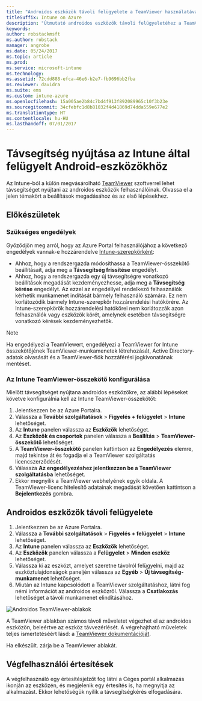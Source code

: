 ```yaml
---
title: "Androidos eszközök távoli felügyelete a TeamViewer használatával"
titleSuffix: Intune on Azure
description: "Útmutató androidos eszközök távoli felügyeletéhez a TeamViewer használatával.”"
keywords: 
author: robstackmsft
ms.author: robstack
manager: angrobe
ms.date: 05/24/2017
ms.topic: article
ms.prod: 
ms.service: microsoft-intune
ms.technology: 
ms.assetid: 72cdd888-efca-46e6-b2e7-fb9696bb2fba
ms.reviewer: davidra
ms.suite: ems
ms.custom: intune-azure
ms.openlocfilehash: 15a005ae2b84c7bd4f913f892089965c10f3b23e
ms.sourcegitcommit: 34cfebfc1d8b81032f4d41869d74dda559e677e2
ms.translationtype: HT
ms.contentlocale: hu-HU
ms.lasthandoff: 07/01/2017
---
```

# <a name="provide-remote-assistance-for-intune-managed-android-devices"></a>Távsegítség nyújtása az Intune által felügyelt Android-eszközökhöz

Az Intune-ból a külön megvásárolható [TeamViewer](https://www.teamviewer.com) szoftverrel lehet távsegítséget nyújtani az androidos eszközök felhasználóinak. Olvassa el a jelen témakört a beállítások megadásához és az első lépésekhez.

## <a name="before-you-start"></a>Előkészületek

### <a name="required-permissions"></a>Szükséges engedélyek

Győződjön meg arról, hogy az Azure Portal felhasználójához a következő engedélyek vannak-e hozzárendelve [Intune-szerepkörként](https://docs.microsoft.com/intune-azure/access-control/role-based-access-control):
- Ahhoz, hogy a rendszergazda módosíthassa a TeamViewer-összekötő beállításait, adja meg a **Távsegítség frissítése** engedélyt.
- Ahhoz, hogy a rendszergazda egy új távsegítségre vonatkozó beállítások megadását kezdeményezhesse, adja meg a **Távsegítség kérése** engedélyt. Az ezzel az engedéllyel rendelkező felhasználók kérhetik munkamenet indítását bármely felhasználó számára. Ez nem korlátozódik bármely Intune-szerepkör hozzárendelési hatókörére. Az Intune-szerepkörök hozzárendelési hatókörei nem korlátozzák azon felhasználók vagy eszközök körét, amelynek esetében távsegítségre vonatkozó kérések kezdeményezhetők.

>[!NOTE]
>Ha engedélyezi a TeamViewert, engedélyezi a TeamViewer for Intune összekötőjének TeamViewer-munkamenetek létrehozását, Active Directory-adatok olvasását és a TeamViewer-fiók hozzáférési jogkivonatának mentéset.

### <a name="configure-the-intune-teamviewer-connector"></a>Az Intune TeamViewer-összekötő konfigurálása

Mielőtt távsegítséget nyújtana androidos eszközökre, az alábbi lépéseket követve konfigurálnia kell az Intune TeamViewer-összekötőt:


1. Jelentkezzen be az Azure Portalra.
2. Válassza a **További szolgáltatások** > **Figyelés + felügyelet** > **Intune** lehetőséget.
3. Az **Intune** panelen válassza az **Eszközök** lehetőséget.
4. Az **Eszközök és csoportok** panelen válassza a **Beállítás** > **TeamViewer-összekötő** lehetőséget.
5. A **TeamViewer-összekötő** panelen kattintson az **Engedélyezés** elemre, majd tekintse át és fogadja el a TeamViewer szolgáltatás licencszerződését.
6. Válassza **Az engedélyezéshez jelentkezzen be a TeamViewer szolgáltatásba** lehetőséget.
7. Ekkor megnyílik a TeamViewer webhelyének egyik oldala. A TeamViewer-licenc hitelesítő adatainak megadását követően kattintson a **Bejelentkezés** gombra.


## <a name="how-to-remotely-administer-an-android-device"></a>Androidos eszközök távoli felügyelete

1. Jelentkezzen be az Azure Portalra.
2. Válassza a **További szolgáltatások** > **Figyelés + felügyelet** > **Intune** lehetőséget.
3. Az **Intune** panelen válassza az **Eszközök** lehetőséget.
4. Az **Eszközök** panelen válassza a **Felügyelet** > **Minden eszköz** lehetőséget.
5. Válassza ki az eszközt, amelyet szeretne távolról felügyelni, majd az eszköztulajdonságok paneljén válassza az **Egyéb** > **Új távsegítség-munkamenet** lehetőséget.
6. Miután az Intune kapcsolódott a TeamViewer szolgáltatáshoz, látni fog némi információt az androidos eszközről. Válassza a **Csatlakozás** lehetőséget a távoli munkamenet elindításához.

![Androidos TeamViewer-ablakok](./media/android-teamviewer.png)

A TeamViewer ablakban számos távoli műveletet végezhet el az androidos eszközön, beleértve az eszköz távvezérlését. A végrehajtható műveletek teljes ismertetéséért lásd: a [TeamViewer dokumentációját](https://www.teamviewer.com/support/documents/).

Ha elkészült. zárja be a TeamViewer ablakát.

## <a name="end-user-notifications"></a>Végfelhasználói értesítések

A végfelhasználó egy értesítésjelzőt fog látni a Céges portál alkalmazás ikonján az eszközén, és megjelenik egy értesítés is, ha megnyitja az alkalmazást. Ekkor lehetőségük nyílik a távsegítségkérés elfogadására.

